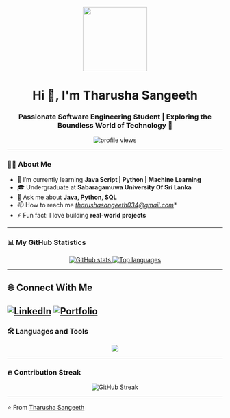 <!-- Profile Header -->
<p align="center">
  <img src="https://i.ibb.co/FzYVmhC/hacker.gif" width="150px" />
</p>

<h1 align="center">Hi 👋, I'm Tharusha Sangeeth</h1>
<h3 align="center">Passionate Software Engineering Student | Exploring the Boundless World of Technology 🚀</h3>

<p align="center">
  <img src="https://komarev.com/ghpvc/?username=arunapb&label=Profile%20views&color=0e75b6&style=flat" alt="profile views" />
</p>

---

### 👨‍💻 About Me
- 🌱 I’m currently learning **Java Script | Python | Machine Learning**
- 🎓 Undergraduate at **Sabaragamuwa University Of Sri Lanka**
- 💬 Ask me about **Java, Python, SQL**
- 📫 How to reach me *tharushasangeeth034@gmail.com**
- ⚡ Fun fact: I love building **real-world projects**

---

### 📊 My GitHub Statistics
<div align="center">

<a href="https://github.com/arunapb">
  <img src="https://github-readme-stats.vercel.app/api?username=arunapb&show_icons=true&theme=radical" alt="GitHub stats" />
</a>

<a href="https://github.com/arunapb">
  <img src="https://github-readme-stats.vercel.app/api/top-langs/?username=arunapb&layout=compact&theme=radical" alt="Top languages" />
</a>

</div>

---


## 🌐 Connect With Me
[![LinkedIn](https://img.shields.io/badge/LinkedIn-0077B5?style=for-the-badge&logo=linkedin&logoColor=white)](https://www.linkedin.com/in/tharusha-hettiarachchi-5b44782aa/)
[![Portfolio](https://img.shields.io/badge/Portfolio-FF5722?style=for-the-badge&logo=google-chrome&logoColor=white)](https://github.com/Tharusha2002-s)
---

### 🛠️ Languages and Tools
<p align="center">
<img src="https://skillicons.dev/icons?i=java,c,py,js,html,css,react,nodejs,express,mysql,bootstrap,git,github,linux,vscode,ps" />
</p>

---

### 🔥 Contribution Streak
<p align="center">
  <img src="https://github-readme-streak-stats.herokuapp.com/?user=arunapb&theme=radical" alt="GitHub Streak" />
</p>

---

⭐️ From [Tharusha Sangeeth](https://github.com/arunapb)
